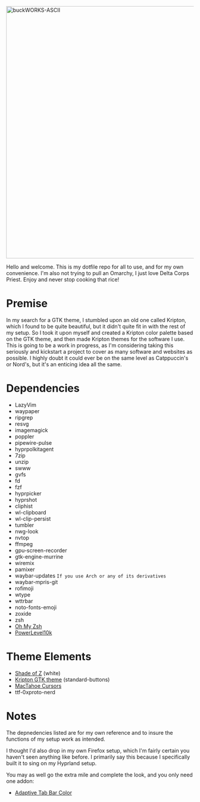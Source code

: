 <img width="1400" height="678" alt="buckWORKS-ASCII" src="https://github.com/user-attachments/assets/35381c98-1968-4575-9d7a-12801290c3c2" />

Hello and welcome. This is my dotfile repo for all to use, and for my own convenience. I'm also not trying to pull an Omarchy, I just love Delta Corps Priest. Enjoy and never stop cooking that rice!

# Premise
In my search for a GTK theme, I stumbled upon an old one called Kripton, which I found to be quite beautiful, but it didn't quite fit in with the rest of my setup. So I took it upon myself and created a Kripton color palette based on the GTK theme, and then made Kripton themes for the software I use. This is going to be a work in progress, as I'm considering taking this seriously and kickstart a project to cover as many software and websites as possible. I highly doubt it could ever be on the same level as Catppuccin's or Nord's, but it's an enticing idea all the same.

# Dependencies
- LazyVim
- waypaper
- ripgrep
- resvg
- imagemagick
- poppler
- pipewire-pulse
- hyprpolkitagent
- 7zip
- unzip
- swww
- gvfs
- fd
- fzf
- hyprpicker
- hyprshot
- cliphist
- wl-clipboard
- wl-clip-persist
- tumbler
- nwg-look
- nvtop
- ffmpeg
- gpu-screen-recorder
- gtk-engine-murrine
- wiremix
- pamixer
- waybar-updates ```If you use Arch or any of its derivatives```
- waybar-mpris-git
- rofimoji
- wtype
- wttrbar
- noto-fonts-emoji
- zoxide
- zsh
- [Oh My Zsh](https://ohmyz.sh/)
- [PowerLevel10k](https://github.com/romkatv/powerlevel10k)

# Theme Elements
- [Shade of Z](https://www.gnome-look.org/p/1516492) (white)
- [Kripton GTK theme](https://www.gnome-look.org/s/Gnome/p/1365372/) (standard-buttons)
- [MacTahoe Cursors](https://www.gnome-look.org/p/2305688)
- ttf-0xproto-nerd

# Notes
The depnedencies listed are for my own reference and to insure the functions of my setup work as intended.

I thought I'd also drop in my own Firefox setup, which I'm fairly certain you haven't seen anything like before. I primarily say this because I specifically built it to sing on my Hyprland setup.

You may as well go the extra mile and complete the look, and you only need one addon:

- [Adaptive Tab Bar Color](https://addons.mozilla.org/en-US/firefox/addon/adaptive-tab-bar-colour/)
